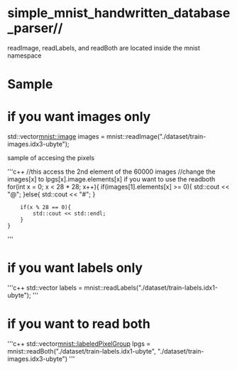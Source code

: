 # simple_mnist_handwritten_database_parser//

readImage, readLabels, and readBoth are located inside the mnist namespace

# Sample

# if you want images only

std::vector<mnist::image> images = mnist::readImage("./dataset/train-images.idx3-ubyte");

sample of accesing the pixels

'''c++
    //this access the 2nd element of the 60000 images
    //change the images[x] to lpgs[x].image.elements[x] if you want to use the readboth
    for(int x = 0; x < 28 * 28; x++){
        if(images[1].elements[x] >= 0){
            std::cout << "@";
        }else{
            std::cout << "#";
        }
        
        if(x % 28 == 0){
            std::cout << std::endl;
        }
    }
'''

# if you want labels only

'''c++
std::vector<int> labels = mnist::readLabels("./dataset/train-labels.idx1-ubyte");
'''
  
# if you want to read both

'''c++
std::vector<mnist::labeledPixelGroup> lpgs = mnist::readBoth("./dataset/train-labels.idx1-ubyte", "./dataset/train-images.idx3-ubyte")
'''



